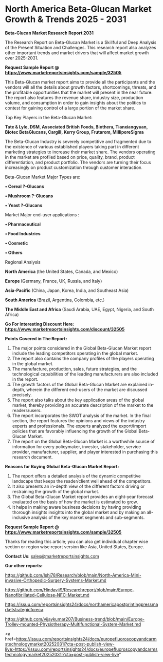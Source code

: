 # North America Beta-Glucan Market Growth & Trends 2025 - 2031

<strong>Beta-Glucan Market Research Report 2031</strong>

The Research Report on Beta-Glucan Market is a Skillful and Deep Analysis of the Present Situation and Challenges. This research report also analyzes other important trends and market drivers that will affect market growth over 2025-2031.

<strong>Request Sample Report @ <a href=https://www.marketreportsinsights.com/sample/32505>https://www.marketreportsinsights.com/sample/32505</a></strong>

This Beta-Glucan market report aims to provide all the participants and the vendors will all the details about growth factors, shortcomings, threats, and the profitable opportunities that the market will present in the near future. The report also features the revenue share, industry size, production volume, and consumption in order to gain insights about the politics to contest for gaining control of a large portion of the market share.

Top Key Players in the Beta-Glucan Market:

<strong>Tate & Lyle, DSM, Associated British Foods, Biothera, Tianxiangyuan, Biotec BetaGlucans, Cargill, Kerry Group, Frutarom, MilliporeSigma</strong>

The Beta-Glucan Industry is severely competitive and fragmented due to the existence of various established players taking part in different marketing strategies to increase their market share. The vendors operating in the market are profiled based on price, quality, brand, product differentiation, and product portfolio. The vendors are turning their focus increasingly on product customization through customer interaction.

Beta-Glucan Market Major Types are:

<strong>•  Cereal ?-Glucans

•  Mushroom ?-Glucans

•  Yeast ?-Glucans</strong>

Market Major end-user applications :

<strong>•  Pharmaceutical

•  Food Industries

•  Cosmetic

•  Others</strong>

Regional Analysis

</u><strong><b>North America</b></strong> (the United States, Canada, and Mexico)

<strong><b>Europe </b></strong>(Germany, France, UK, Russia, and Italy)

<strong><b>Asia-Pacific</b></strong> (China, Japan, Korea, India, and Southeast Asia)

<strong><b>South America</b></strong> (Brazil, Argentina, Colombia, etc.)

<strong><b>The Middle East and Africa</b></strong> (Saudi Arabia, UAE, Egypt, Nigeria, and South Africa)

<strong>Go For Interesting Discount Here: <a href=https://www.marketreportsinsights.com/discount/32505>https://www.marketreportsinsights.com/discount/32505</a></strong>

<strong>Points Covered in The Report:</strong>
<ol>
  <li>The major points considered in the Global Beta-Glucan Market report include the leading competitors operating in the global market.</li>
  <li>The report also contains the company profiles of the players operating in the global market.</li>
  <li>The manufacture, production, sales, future strategies, and the technological capabilities of the leading manufacturers are also included in the report.</li>
  <li>The growth factors of the Global Beta-Glucan Market are explained in-depth, wherein the different end-users of the market are discussed precisely.</li>
  <li>The report also talks about the key application areas of the global market, thereby providing an accurate description of the market to the readers/users.</li>
  <li>The report incorporates the SWOT analysis of the market. In the final section, the report features the opinions and views of the industry experts and professionals. The experts analyzed the export/import policies that are favorably influencing the growth of the Global Beta-Glucan Market.</li>
  <li>The report on the Global Beta-Glucan Market is a worthwhile source of information for every policymaker, investor, stakeholder, service provider, manufacturer, supplier, and player interested in purchasing this research document.</li>
</ol>
<strong>Reasons for Buying Global Beta-Glucan Market Report:</strong>

<ol>
  <li>The report offers a detailed analysis of the dynamic competitive landscape that keeps the reader/client well ahead of the competitors.</li>
  <li>It also presents an in-depth view of the different factors driving or restraining the growth of the global market.</li>
  <li>The Global Beta-Glucan Market report provides an eight-year forecast evaluated on the basis of how the market is estimated to grow.</li>
  <li>It helps in making aware business decisions by having providing thorough insights insights into the global market and by making an all-inclusive analysis of the key market segments and sub-segments.</li>
</ol>
<strong>Request Sample Report @ <a href=https://www.marketreportsinsights.com/sample/32505>https://www.marketreportsinsights.com/sample/32505</a></strong>


Thanks for reading this article; you can also get individual chapter wise section or region wise report version like Asia, United States, Europe.

<strong>Contact Us:</strong>
sales@marketreportsinsights.com

<strong>Our other reports:</strong>

<a href=https://github.com/Ishi78/Research/blob/main/North-America-Mini-invasive-Orthopedic-Surgery-Systems-Market.md>https://github.com/Ishi78/Research/blob/main/North-America-Mini-invasive-Orthopedic-Surgery-Systems-Market.md</a>

<a href=https://github.com/Hindavii9/Researchreport/blob/main/Europe-Nanofibrillated-Cellulose-NFC-Market.md>https://github.com/Hindavii9/Researchreport/blob/main/Europe-Nanofibrillated-Cellulose-NFC-Market.md</a>

<a href=https://issuu.com/reportsinsights24/docs/northamericapostprintingpressmarketstrategicforeca>https://issuu.com/reportsinsights24/docs/northamericapostprintingpressmarketstrategicforeca</a>

<a href=https://github.com/vijaykumar207/Business-trend/blob/main/Europe-Trolley-mounted-Physiotherapy-Multifunctional-System-Market.md>https://github.com/vijaykumar207/Business-trend/blob/main/Europe-Trolley-mounted-Physiotherapy-Multifunctional-System-Market.md</a>

<a href=https://issuu.com/reportsinsights24/docs/europefluoroscopyandcarmstechnologymarket20252031i?cta=post-publish-view-live>https://issuu.com/reportsinsights24/docs/europefluoroscopyandcarmstechnologymarket20252031i?cta=post-publish-view-live</a>"
